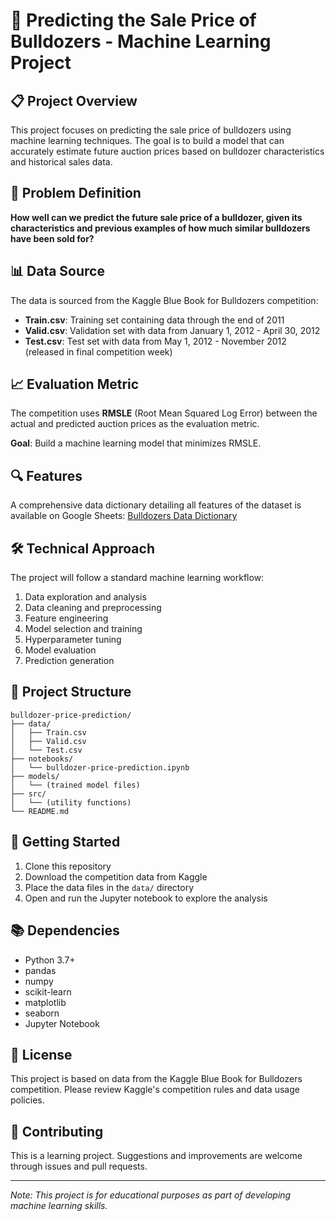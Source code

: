 # 🚜 Predicting the Sale Price of Bulldozers - Machine Learning Project

## 📋 Project Overview
This project focuses on predicting the sale price of bulldozers using machine learning techniques. The goal is to build a model that can accurately estimate future auction prices based on bulldozer characteristics and historical sales data.

## 🎯 Problem Definition
**How well can we predict the future sale price of a bulldozer, given its characteristics and previous examples of how much similar bulldozers have been sold for?**

## 📊 Data Source
The data is sourced from the Kaggle Blue Book for Bulldozers competition:
- **Train.csv**: Training set containing data through the end of 2011
- **Valid.csv**: Validation set with data from January 1, 2012 - April 30, 2012
- **Test.csv**: Test set with data from May 1, 2012 - November 2012 (released in final competition week)

## 📈 Evaluation Metric
The competition uses **RMSLE** (Root Mean Squared Log Error) between the actual and predicted auction prices as the evaluation metric.

**Goal**: Build a machine learning model that minimizes RMSLE.

## 🔍 Features
A comprehensive data dictionary detailing all features of the dataset is available on Google Sheets:
[Bulldozers Data Dictionary](https://docs.google.com/spreadsheets/d/1VhXfNi52W9iPdacRqY4BgRzHsUAKPOGZfXIi67C-K-8/edit?usp=sharing)

## 🛠️ Technical Approach
The project will follow a standard machine learning workflow:
1. Data exploration and analysis
2. Data cleaning and preprocessing
3. Feature engineering
4. Model selection and training
5. Hyperparameter tuning
6. Model evaluation
7. Prediction generation

## 📁 Project Structure
```
bulldozer-price-prediction/
├── data/
│   ├── Train.csv
│   ├── Valid.csv
│   └── Test.csv
├── notebooks/
│   └── bulldozer-price-prediction.ipynb
├── models/
│   └── (trained model files)
├── src/
│   └── (utility functions)
└── README.md
```

## 🚀 Getting Started
1. Clone this repository
2. Download the competition data from Kaggle
3. Place the data files in the `data/` directory
4. Open and run the Jupyter notebook to explore the analysis

## 📚 Dependencies
- Python 3.7+
- pandas
- numpy
- scikit-learn
- matplotlib
- seaborn
- Jupyter Notebook

## 📝 License
This project is based on data from the Kaggle Blue Book for Bulldozers competition. Please review Kaggle's competition rules and data usage policies.

## 🤝 Contributing
This is a learning project. Suggestions and improvements are welcome through issues and pull requests.

---

*Note: This project is for educational purposes as part of developing machine learning skills.*
